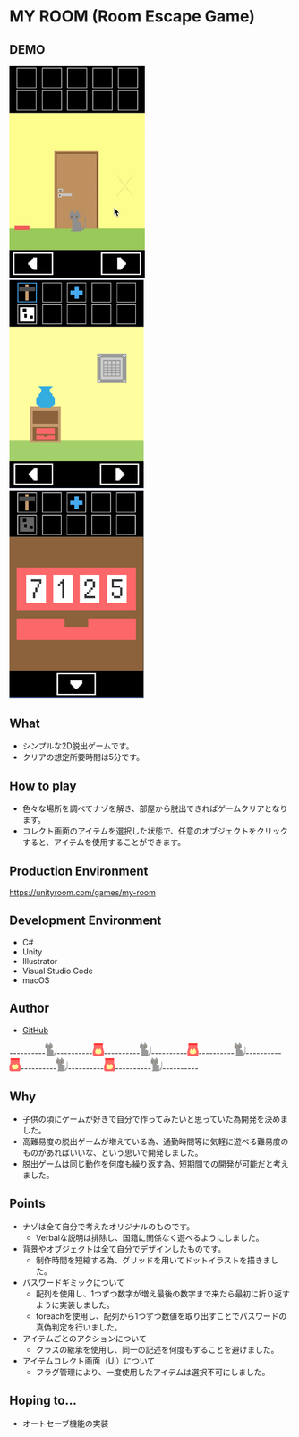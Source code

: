 # MY ROOM (Room Escape Game)
## DEMO
![movePanels](Assets/ForReadMe/movePanels.gif "movePanels")　　　<img src="Assets/ForReadMe/howToUseItems.png" width="240px">　　　<img src="Assets/ForReadMe/changePassword.png" width="240px">

## What
- シンプルな2D脱出ゲームです。
- クリアの想定所要時間は5分です。
## How to play
- 色々な場所を調べてナゾを解き、部屋から脱出できればゲームクリアとなります。
- コレクト画面のアイテムを選択した状態で、任意のオブジェクトをクリックすると、アイテムを使用することができます。
## Production Environment
https://unityroom.com/games/my-room
## Development Environment
- C#
- Unity
- Illustrator
- Visual Studio Code
- macOS
## Author
- [GitHub](https://github.com/yumiki06/)


----------<img src="Assets/Images/my-room.png" width="20px">----------<img src="Assets/Images/my-room3.png" width="20px">----------<img src="Assets/Images/my-room.png" width="20px">----------<img src="Assets/Images/my-room3.png" width="20px">----------<img src="Assets/Images/my-room.png" width="20px">----------<img src="Assets/Images/my-room3.png" width="20px">----------<img src="Assets/Images/my-room.png" width="20px">----------<img src="Assets/Images/my-room3.png" width="20px">----------<img src="Assets/Images/my-room.png" width="20px">----------


## Why
- 子供の頃にゲームが好きで自分で作ってみたいと思っていた為開発を決めました。
- 高難易度の脱出ゲームが増えている為、通勤時間等に気軽に遊べる難易度のものがあればいいな、という思いで開発しました。
- 脱出ゲームは同じ動作を何度も繰り返す為、短期間での開発が可能だと考えました。
## Points
- ナゾは全て自分で考えたオリジナルのものです。
  - Verbalな説明は排除し、国籍に関係なく遊べるようにしました。
- 背景やオブジェクトは全て自分でデザインしたものです。
  - 制作時間を短縮する為、グリッドを用いてドットイラストを描きました。
- パスワードギミックについて
  - 配列を使用し、1つずつ数字が増え最後の数字まで来たら最初に折り返すように実装しました。
  - foreachを使用し、配列から1つずつ数値を取り出すことでパスワードの真偽判定を行いました。
- アイテムごとのアクションについて
  - クラスの継承を使用し、同一の記述を何度もすることを避けました。
- アイテムコレクト画面（UI）について
  - フラグ管理により、一度使用したアイテムは選択不可にしました。
## Hoping to...
- オートセーブ機能の実装

